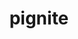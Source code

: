 ---
id: 499
title: pignite
types: [fire,fighting]
image: https://raw.githubusercontent.com/PokeAPI/sprites/master/sprites/pokemon/499.png
---